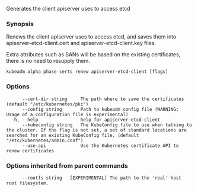 
Generates the client apiserver uses to access etcd

### Synopsis

Renews the client apiserver uses to access etcd, and saves them into apiserver-etcd-client.cert and apiserver-etcd-client.key files. 

Extra attributes such as SANs will be based on the existing certificates, there is no need to resupply them.

```
kubeadm alpha phase certs renew apiserver-etcd-client [flags]
```

### Options

```
      --cert-dir string     The path where to save the certificates (default "/etc/kubernetes/pki")
      --config string       Path to kubeadm config file (WARNING: Usage of a configuration file is experimental)
  -h, --help                help for apiserver-etcd-client
      --kubeconfig string   The KubeConfig file to use when talking to the cluster. If the flag is not set, a set of standard locations are searched for an existing KubeConfig file. (default "/etc/kubernetes/admin.conf")
      --use-api             Use the Kubernetes certificate API to renew certificates
```

### Options inherited from parent commands

```
      --rootfs string   [EXPERIMENTAL] The path to the 'real' host root filesystem.
```

